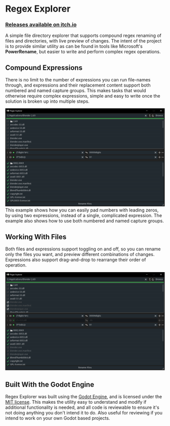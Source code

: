 # Regex Explorer
### [Releases available on itch.io](https://dfaction.itch.io/regex-explorer)

A simple file directory explorer that supports compound regex renaming of files and directories, with live preview of changes. The intent of the project is to provide similar utility as can be found in tools like Microsoft's **PowerRename**, but easier to write and perform complex regex operations.

## Compound Expressions

There is no limit to the number of expressions you can run file-names through, and expressions and their replacement content support both numbered and named capture groups. This makes tasks that would otherwise require complex expressions, simple and easy to write once the solution is broken up into multiple steps.

![Capture Groups](https://github.com/RabbitB/Regex-Explorer/blob/master/Assets/Docs/Images/regex_capture_groups.png?raw=true)
This example shows how you can easily pad numbers with leading zeros, by using two expressions, instead of a single, complicated expression. The example also shows how to use both numbered and named capture groups.

## Working With Files

Both files and expressions support toggling on and off, so you can rename only the files you want, and preview different combinations of changes. Expressions also support drag-and-drop to rearrange their order of operation.

![Toggle Files & Expressions](https://github.com/RabbitB/Regex-Explorer/blob/master/Assets/Docs/Images/regex_toggle.png?raw=true)

## Built With the Godot Engine

Regex Explorer was built using the [Godot Engine](https://godotengine.org/), and is licensed under the [MIT license](https://raw.githubusercontent.com/RabbitB/Regex-Explorer/master/LICENSE.md). This makes the utility easy to understand and modify if additional functionality is needed, and all code is reviewable to ensure it's not doing anything you don't intend it to do. Also useful for reviewing if you intend to work on your own Godot based projects.
